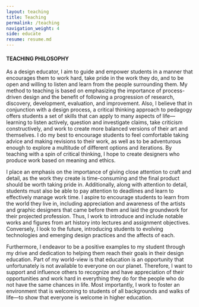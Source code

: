```yaml
---
layout: teaching
title: Teaching
permalink: /teaching
navigation_weight: 4
side: educate
resume: resume.md
---
```


#### TEACHING PHILOSOPHY

As a design educator, I aim to guide and empower students in a manner that encourages them to work hard, take pride in the work they do, and to be open and willing to listen and learn from the people surrounding them. My method to teaching is based on emphasizing the importance of process-driven design and the benefit of following a progression of research, discovery, development, evaluation, and improvement. Also, I believe that in conjunction with a design process, a critical thinking approach to pedagogy offers students a set of skills that can apply to many aspects of life—learning to listen actively, question and investigate claims, take criticism constructively, and work to create more balanced versions of their art and themselves. I do my best to encourage students to feel comfortable taking advice and making revisions to their work, as well as to be adventurous enough to explore a multitude of different options and iterations. By teaching with a spin of critical thinking, I hope to create designers who produce work based on meaning and ethics.

I place an emphasis on the importance of giving close attention to craft and detail, as the work they create is time-consuming and the final product should be worth taking pride in. Additionally, along with attention to detail, students must also be able to pay attention to deadlines and learn to effectively manage work time. I aspire to encourage students to learn from the world they live in, including appreciation and awareness of the artists and graphic designers that came before them and laid the groundwork for their projected profession. Thus, I work to introduce and include notable works and figures from art history into lectures and assignment objectives. Conversely, I look to the future, introducing students to evolving technologies and emerging design practices and the affects of each.

Furthermore, I endeavor to be a positive examples to my student through my drive and dedication to helping them reach their goals in their design education. Part of my world-view is that education is an opportunity that unfortunately is not available to everyone on our planet. Therefore, I want to support and influence others to recognize and have appreciation of their opportunities and work hard in everything they do for the people who do not have the same chances in life. Most importantly, I work to foster an environment that is welcoming to students of all backgrounds and walks of life—to show that everyone is welcome in higher education.
